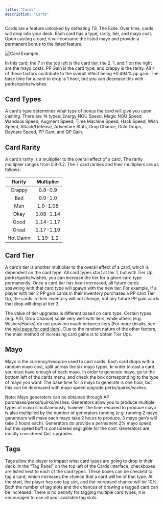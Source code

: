 ```yaml
---
title: "Cards"
description: "Cards"
---
```


Cards are a feature unlocked by defeating T9, The Exile. Over time, cards will drop into your deck. Each card has a type, rarity, tier, and mayo cost. Upon casting a card, it will consume the listed mayo and provide a permanent bonus to the listed feature.

![Card Example](/ngu-guide/card.png)

In this card, the 7 in the top left is the card tier, the 2, 1, and 1 on the right are the mayo costs. PP Gain is the card type, and crappy is the rarity. All 4 of these factors contribute to the overall effect being +0.494% pp gain. The base time for a card to drop is 1 hour, but you can decrease this with perks/quirks/wishes.

## Card Types
A card’s type determines what type of bonus the card will give you upon casting. There are 14 types: Energy NGU Speed, Magic NGU Speed, Wandoos Speed, Augment Speed, Time Machine Speed, Hack Speed, Wish Speed, Attack/Defense, Adventure Stats, Drop Chance, Gold Drops, Daycare Speed, PP Gain, and QP Gain.

## Card Rarity
A card’s rarity is a multiplier to the overall effect of a card. The rarity multiplier ranges from 0.8-1.2. The 7 card rarities and their multipliers are as follows:

| Rarity   | Multiplier |
| :------: | :--------: |
| Crappy   | 0.8-0.9    |
| Bad      | 0.9-1.0    |
| Meh      | 1.0-1.08   |
| Okay     | 1.08-1.14  |
| Good     | 1.14-1.17  |
| Great    | 1.17-1.19  |
| Hot Damn | 1.19-1.2   |

## Card Tier
A card’s tier is another multiplier to the overall effect of a card, which is dependent on the card type. All card types start at tier 1, but with Tier Up perks/quirks/wishes, you can increase the tier for a given card type permanently. Once a card tier has been increased, all future cards spawning with that card type will spawn with the new tier. For example, if a player with tier 2 PP gain cards in their inventory purchases a PP card Tier Up, the cards in their inventory will not change, but any future PP gain cards that drop will drop at tier 3.

The value of tier upgrades is different based on card type. Certain types (e.g. A/D, Drop Chance) scale very well with tiers, while others (e.g. Wishes/Hacks) do not grow too much between tiers (For more details, see the [wiki page for card tiers](https://ngu-idle.fandom.com/wiki/Cards#Card_bonus_formula)). Due to the random nature of the other factors, the main method of increasing card gains is to obtain Tier Ups. 

## Mayo  
Mayo is the currency/resource used to cast cards. Each card drops with a random mayo cost, split across the six mayo types. In order to cast a card, you must have enough of each mayo. In order to generate mayo, go to the bottom left of the cards menu, and check the box corresponding to the type of mayo you want. The base time for a mayo to generate is one hour, but this can be decreased with mayo speed upgrade perks/quirks/wishes.

Note: Mayo generators can be obtained through AP purchases/perks/quirks/wishes. Generators allow you to produce multiple types of mayo simultaneously, however the time required to produce mayo is also multiplied by the number of generators running (e.g. running 2 mayo generators will make each mayo take 2 hours to produce, 3 mayo gen’s will take 3 hours each). Generators do provide a permanent 2% mayo speed, but this speed buff is considered negligible for the cost. Generators are mostly considered QoL upgrades.

## Tags
Tags allow the player to impact what card types are going to drop in their deck. In the “Tag Panel” on the top left of the Cards interface, checkboxes are listed next to each of the card types. These boxes can be checked to tag a card, which increases the chance that a card will be of that type. At the start, the player has one tag slot, and the increased chance will be 10%. Both the number of tag slots and the chances of drawing a tagged card can be increased. There is no penalty for tagging multiple card types, it is encouraged to use all your available tag slots.
